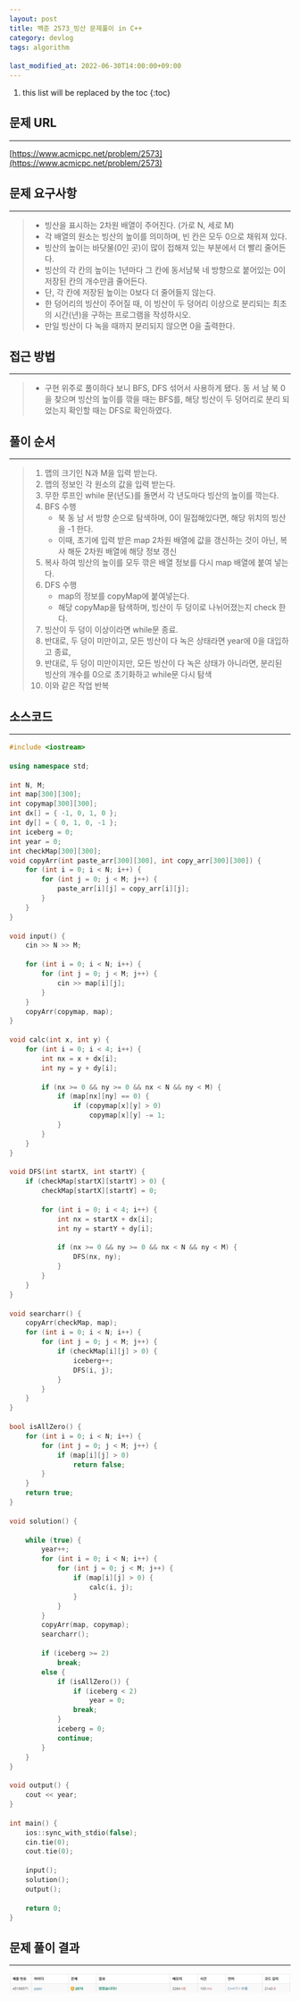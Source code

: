 ```yaml
---
layout: post
title: 백준 2573_빙산 문제풀이 in C++
category: devlog
tags: algorithm

last_modified_at: 2022-06-30T14:00:00+09:00
---
```


1. this list will be replaced by the toc
{:toc}

## 문제 URL
---
[https://www.acmicpc.net/problem/2573](https://www.acmicpc.net/problem/2573)

## 문제 요구사항
---
> + 빙산을 표시하는 2차원  배열이 주어진다.  (가로 N, 세로 M)
> + 각 배열의 원소는 빙산의 높이를 의미하며, 빈 칸은 모두 0으로 채워져 있다.
> + 빙산의 높이는 바닷물(0인 곳)이 많이 접해져 있는 부분에서 더 빨리 줄어든다.
> + 빙산의 각 칸의 높이는 1년마다 그 칸에 동서남북 네 방향으로 붙어있는 0이 저장된 칸의 개수만큼 줄어든다. 
> + 단, 각 칸에 저장된 높이는 0보다 더 줄어들지 않는다.
> + 한 덩어리의 빙산이 주어질 때, 이 빙산이 두 덩어리 이상으로 분리되는 최초의 시간(년)을 구하는 프로그램을 작성하시오.
> + 만일 빙산이 다 녹을 때까지 분리되지 않으면 0을 출력한다.

## 접근 방법
---
> + 구현 위주로 풀이하다 보니 BFS, DFS 섞어서 사용하게 됐다. 동 서 남 북 0을 찾으며 빙산의 높이를 깎을 때는 BFS를, 해당 빙산이 두 덩어리로 분리 되었는지 확인할 때는 DFS로 확인하였다. 

## 풀이 순서
---
> 1. 맵의 크기인 N과 M을 입력 받는다.
> 2. 맵의 정보인 각 원소의 값을 입력 받는다.
> 3. 무한 루프인 while 문(년도)를 돌면서 각 년도마다 빙산의 높이를 깍는다.
> 4. BFS 수행
>     + 북 동 남 서 방향 순으로 탐색하며, 0이 밀접해있다면, 해당 위치의 빙산을 -1 한다.
>     + 이때, 초기에 입력 받은 map 2차원 배열에 값을 갱신하는 것이 아닌, 복사 해둔 2차원 배열에 해당 정보 갱신
> 5. 복사 하여 빙산의 높이를 모두 깎은 배열 정보를 다시 map 배열에 붙여 넣는다.
> 6. DFS 수행
>     + map의 정보를 copyMap에 붙여넣는다.
>     + 해당 copyMap을 탐색하며, 빙산이 두 덩이로 나뉘어졌는지 check 한다.
> 7. 빙산이 두 덩이 이상이라면 while문 종료.
> 8. 반대로, 두 덩이 미만이고, 모든 빙산이 다 녹은 상태라면 year에 0을 대입하고 종료,
> 9. 반대로, 두 덩이 미만이지만, 모든 빙산이 다 녹은 상태가 아니라면, 분리된 빙산의 개수를 0으로 초기화하고 while문 다시 탐색
> 10.  이와 같은 작업 반복

## 소스코드
---
~~~c++
#include <iostream>

using namespace std;

int N, M;
int map[300][300];
int copymap[300][300];
int dx[] = { -1, 0, 1, 0 };
int dy[] = { 0, 1, 0, -1 };
int iceberg = 0;
int year = 0;
int checkMap[300][300];
void copyArr(int paste_arr[300][300], int copy_arr[300][300]) {
	for (int i = 0; i < N; i++) {
		for (int j = 0; j < M; j++) {
			paste_arr[i][j] = copy_arr[i][j];
		}
	}
}

void input() {
	cin >> N >> M;

	for (int i = 0; i < N; i++) {
		for (int j = 0; j < M; j++) {
			cin >> map[i][j];
		}
	}
	copyArr(copymap, map);
}

void calc(int x, int y) {
	for (int i = 0; i < 4; i++) {
		int nx = x + dx[i];
		int ny = y + dy[i];

		if (nx >= 0 && ny >= 0 && nx < N && ny < M) {
			if (map[nx][ny] == 0) {
				if (copymap[x][y] > 0)
					copymap[x][y] -= 1;
			}
		}
	}
}

void DFS(int startX, int startY) {
	if (checkMap[startX][startY] > 0) {
		checkMap[startX][startY] = 0;

		for (int i = 0; i < 4; i++) {
			int nx = startX + dx[i];
			int ny = startY + dy[i];

			if (nx >= 0 && ny >= 0 && nx < N && ny < M) {
				DFS(nx, ny);
			}
		}
	}
}

void searcharr() {
	copyArr(checkMap, map);
	for (int i = 0; i < N; i++) {
		for (int j = 0; j < M; j++) {
			if (checkMap[i][j] > 0) {
				iceberg++;
				DFS(i, j);
			}
		}
	}
}

bool isAllZero() {
	for (int i = 0; i < N; i++) {
		for (int j = 0; j < M; j++) {
			if (map[i][j] > 0)
				return false;
		}
	}
	return true;
}

void solution() {

	while (true) {
		year++;
		for (int i = 0; i < N; i++) {
			for (int j = 0; j < M; j++) {
				if (map[i][j] > 0) {
					calc(i, j);
				}
			}
		}
		copyArr(map, copymap);
		searcharr();

		if (iceberg >= 2)
			break;
		else {
			if (isAllZero()) {
				if (iceberg < 2)
					year = 0;
				break;
			}
			iceberg = 0;
			continue;
		}
	}
}

void output() {
	cout << year;
}

int main() {
	ios::sync_with_stdio(false);
	cin.tie(0);
	cout.tie(0);

	input();
	solution();
	output();

	return 0;
}
~~~

## 문제 풀이 결과
---
<img src="/assets/img/post-img/algorithm/2022-06-30-boj-Iceberg/result.jpg">
